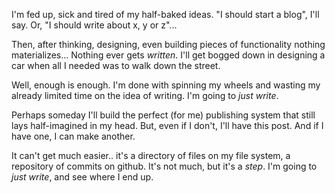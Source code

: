 <!--
{
  "title": "Just Write",
  "tags": ["writing", "personal"]
}
-->

I'm fed up, sick and tired of my half-baked ideas. "I should start a blog", I'll say. Or, "I should write about x, y or z"... 

Then, after thinking, designing, even building pieces of functionality nothing materializes... Nothing ever gets _written_. I'll get bogged down in designing a car when all I needed was to walk down the street.

Well, enough is enough. I'm done with spinning my wheels and wasting my already limited time on the idea of writing. I'm going to _just write_.

Perhaps someday I'll build the perfect (for me) publishing system that still lays half-imagined in my head. But, even if I don't, I'll have this post. And if I have one, I can make another. 

It can't get much easier.. it's a directory of files on my file system, a repository of commits on github. It's not much, but it's a _step_. I'm going to _just write_, and see where I end up. 

